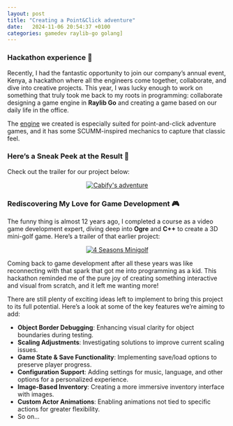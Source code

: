 ```yaml
---
layout: post
title: "Creating a Point&Click adventure"
date:   2024-11-06 20:54:37 +0100
categories: gamedev raylib-go golang]
---
```


### Hackathon experience 🎉

Recently, I had the fantastic opportunity to join our company’s annual event, Kenya, a hackathon where all the engineers come together, collaborate, and dive into creative projects. This year, I was lucky enough to work on something that truly took me back to my roots in programming: collaborate designing a game engine in **Raylib Go** and creating a game based on our daily life in the office.

The [engine](https://github.com/apoloval/pctk) we created is especially suited for point-and-click adventure games, and it has some SCUMM-inspired mechanics to capture that classic feel.

### Here’s a Sneak Peek at the Result 🎥

Check out the trailer for our project below:

<div style="text-align: center;">
  <a href="https://www.youtube.com/watch?v=-ZoMIzeToEU" target="_blank">
    <img src="https://img.youtube.com/vi/-ZoMIzeToEU/0.jpg" alt="Cabify's adventure">
  </a>
</div>

### Rediscovering My Love for Game Development 🎮

The funny thing is almost 12 years ago, I completed a course as a video game development expert, diving deep into **Ogre** and **C++** to create a 3D mini-golf game. Here’s a trailer of that earlier project:

<div style="text-align: center;">
  <a href="https://www.youtube.com/watch?v=WGmb2GUBxSc" target="_blank">
    <img src="https://img.youtube.com/vi/WGmb2GUBxSc/0.jpg" alt="4 Seasons Minigolf">
  </a>
</div>

Coming back to game development after all these years was like reconnecting with that spark that got me into programming as a kid. This hackathon reminded me of the pure joy of creating something interactive and visual from scratch, and it left me wanting more!

There are still plenty of exciting ideas left to implement to bring this project to its full potential. Here’s a look at some of the key features we’re aiming to add:

- **Object Border Debugging**: Enhancing visual clarity for object boundaries during testing.
- **Scaling Adjustments**: Investigating solutions to improve current scaling issues.
- **Game State & Save Functionality**: Implementing save/load options to preserve player progress.
- **Configuration Support**: Adding settings for music, language, and other options for a personalized experience.
- **Image-Based Inventory**: Creating a more immersive inventory interface with images.
- **Custom Actor Animations**: Enabling animations not tied to specific actions for greater flexibility.
- So on...


